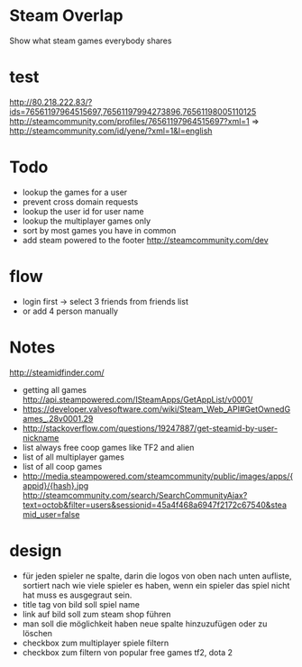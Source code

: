 # Steam Overlap
Show what steam games everybody shares

# test
http://80.218.222.83/?ids=76561197964515697,76561197994273896,76561198005110125
http://steamcommunity.com/profiles/76561197964515697?xml=1 => http://steamcommunity.com/id/yene/?xml=1&l=english


# Todo
* lookup the games for a user
* prevent cross domain requests
* lookup the user id for user name
* lookup the multiplayer games only
* sort by most games you have in common
* add steam powered to the footer http://steamcommunity.com/dev

# flow
* login first -> select 3 friends from friends list
* or add 4 person manually

# Notes
http://steamidfinder.com/
* getting all games http://api.steampowered.com/ISteamApps/GetAppList/v0001/
* https://developer.valvesoftware.com/wiki/Steam_Web_API#GetOwnedGames_.28v0001.29
* http://stackoverflow.com/questions/19247887/get-steamid-by-user-nickname
* list always free coop games like TF2 and alien
* list of all multiplayer games
* list of all coop games
* http://media.steampowered.com/steamcommunity/public/images/apps/{appid}/{hash}.jpg
http://steamcommunity.com/search/SearchCommunityAjax?text=octob&filter=users&sessionid=45a4f468a6947f2172c67540&steamid_user=false

# design
* für jeden spieler ne spalte, darin die logos von oben nach unten aufliste, sortiert nach wie viele spieler es haben, wenn ein spieler das spiel nicht hat muss es ausgegraut sein.
* title tag von bild soll spiel name
* link auf bild soll zum steam shop führen
* man soll die möglichkeit haben neue spalte hinzuzufügen oder zu löschen
* checkbox zum multiplayer spiele filtern
* checkbox zum filtern von popular free games tf2, dota 2
